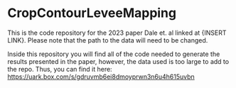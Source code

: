 # CropContourLeveeMapping

This is the code repository for the 2023 paper Dale et. al linked at {INSERT LINK}. Please note that the path to the data will need to be changed. 

Inside this repository you will find all of the code needed to generate the results presented in the paper, however, the data used is too large to add to the repo. Thus, you can find it here: https://uark.box.com/s/gdruvmb6ei8dmoyprwn3n6u4h615uvbn
